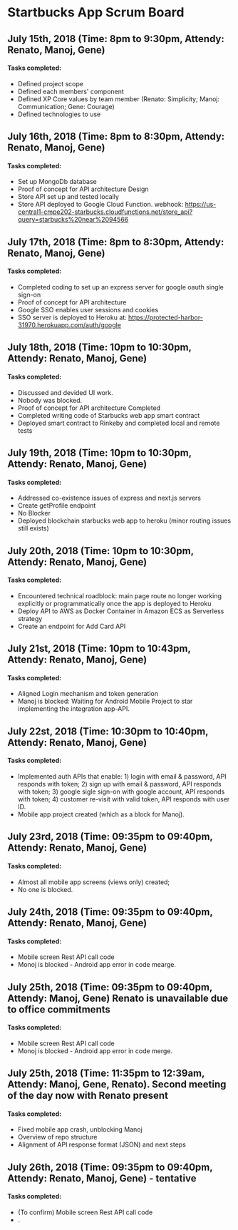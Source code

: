 # Startbucks App Scrum Board

## July 15th, 2018                   (Time: 8pm to 9:30pm, Attendy: Renato, Manoj, Gene)
#### Tasks completed:
- Defined project scope
- Defined each members' component
- Defined XP Core values by team member (Renato: Simplicity; Manoj: Communication; Gene: Courage)
- Defined technologies to use

## July 16th, 2018                   (Time: 8pm to 8:30pm, Attendy: Renato, Manoj, Gene)
#### Tasks completed:
- Set up MongoDb database
- Proof of concept for API architecture Design
- Store API set up and tested locally
- Store API deployed to Google Cloud Function.
  webhook: https://us-central1-cmpe202-starbucks.cloudfunctions.net/store_api?query=starbucks%20near%2094566

## July 17th, 2018                   (Time: 8pm to 8:30pm, Attendy: Renato, Manoj, Gene)
#### Tasks completed:
- Completed coding to set up an express server for google oauth single sign-on
- Proof of concept for API architecture
- Google SSO enables user sessions and cookies
- SSO server is deployed to Heroku at: https://protected-harbor-31970.herokuapp.com/auth/google

## July 18th, 2018                   (Time: 10pm to 10:30pm, Attendy: Renato, Manoj, Gene)
#### Tasks completed:
- Discussed and devided UI work.
- Nobody was blocked.
- Proof of concept for API architecture Completed
- Completed writing code of Starbucks web app smart contract
- Deployed smart contract to Rinkeby and completed local and remote tests

## July 19th, 2018                   (Time: 10pm to 10:30pm, Attendy: Renato, Manoj, Gene)
#### Tasks completed:
- Addressed co-existence issues of express and next.js servers
- Create getProfile endpoint
- No Blocker
- Deployed blockchain starbucks web app to heroku (minor routing issues still exists)

## July 20th, 2018                   (Time: 10pm to 10:30pm, Attendy: Renato, Manoj, Gene)
#### Tasks completed:
- Encountered technical roadblock: main page route no longer working explicitly or programmatically once the app is deployed to Heroku
- Deploy API to AWS as Docker Container in Amazon ECS as Serverless strategy
- Create an endpoint for Add Card API

## July 21st, 2018                   (Time: 10pm to 10:43pm, Attendy: Renato, Manoj, Gene)
#### Tasks completed:
- Aligned Login mechanism and token generation
- Manoj is blocked: Waiting for Android Mobile Project to star implementing the integration app-API.

## July 22st, 2018                   (Time: 10:30pm to 10:40pm, Attendy: Renato, Manoj, Gene)
#### Tasks completed:
- Implemented auth APIs that enable: 1) login with email & password, API responds with token; 2) sign up with email & password, API responds with token; 3) google sigle sign-on with google account, API responds with token; 4) customer re-visit with valid token, API responds with user ID.
- Mobile app project created (which as a block for Manoj).

## July 23rd, 2018                   (Time: 09:35pm to 09:40pm, Attendy: Renato, Manoj, Gene)
#### Tasks completed:
- Almost all mobile app screens (views only) created;
- No one is blocked.

## July 24th, 2018                   (Time: 09:35pm to 09:40pm, Attendy: Renato, Manoj, Gene)
#### Tasks completed:
- Mobile screen Rest API call code
- Monoj is blocked - Android app error in code mearge.

## July 25th, 2018                   (Time: 09:35pm to 09:40pm, Attendy: Manoj, Gene) Renato is unavailable due to office commitments
#### Tasks completed:
- Mobile screen Rest API call code
- Monoj is blocked - Android app error in code merge.

## July 25th, 2018                   (Time: 11:35pm to 12:39am, Attendy: Manoj, Gene, Renato). Second meeting of the day now with Renato present
#### Tasks completed:
- Fixed mobile app crash, unblocking Manoj
- Overview of repo structure
- Alignment of API response format (JSON) and next steps

## July 26th, 2018                   (Time: 09:35pm to 09:40pm, Attendy: Renato, Manoj, Gene) - tentative
#### Tasks completed:
- (To confirm) Mobile screen Rest API call code
- .
